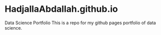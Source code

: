 # HadjallaAbdallah.github.io
Data Science Portfolio
This is a repo for my github pages portfolio of data science.
